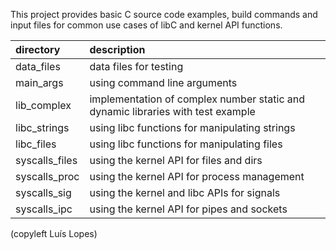 This project provides basic C source code examples, build commands and input files
for common use cases of libC and kernel API functions.

| directory      | description |
| :------------- | :------------------------------------------------------------------------------ | 
| data_files     | data files for testing |
| main_args      | using command line arguments |
| lib_complex    | implementation of complex number static and dynamic libraries with test example |
| libc_strings   | using libc functions for manipulating strings |
| libc_files     | using libc functions for manipulating files |
| syscalls_files | using the kernel API for files and dirs |
| syscalls_proc  | using the kernel API for process management |
| syscalls_sig   | using the kernel and libc APIs for signals |
| syscalls_ipc   | using the kernel API for pipes and sockets |


(copyleft Luís Lopes)
